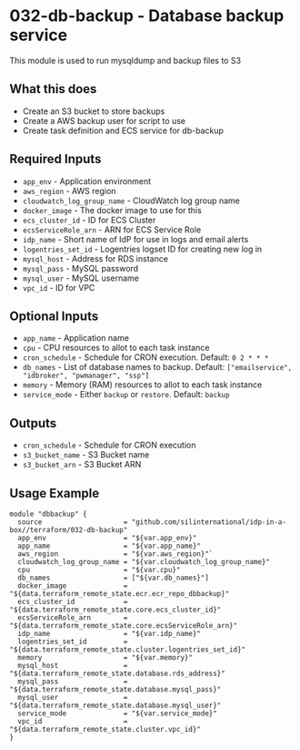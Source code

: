 # 032-db-backup - Database backup service
This module is used to run mysqldump and backup files to S3

## What this does

 - Create an S3 bucket to store backups
 - Create a AWS backup user for script to use
 - Create task definition and ECS service for db-backup

## Required Inputs

 - `app_env` - Application environment
 - `aws_region` - AWS region
 - `cloudwatch_log_group_name` - CloudWatch log group name
 - `docker_image` - The docker image to use for this
 - `ecs_cluster_id` - ID for ECS Cluster
 - `ecsServiceRole_arn` - ARN for ECS Service Role
 - `idp_name` - Short name of IdP for use in logs and email alerts
 - `logentries_set_id` - Logentries logset ID for creating new log in
 - `mysql_host` - Address for RDS instance
 - `mysql_pass` - MySQL password
 - `mysql_user` - MySQL username
 - `vpc_id` - ID for VPC

## Optional Inputs

 - `app_name` - Application name
 - `cpu` - CPU resources to allot to each task instance
 - `cron_schedule` - Schedule for CRON execution. Default: `0 2 * * *`
 - `db_names` - List of database names to backup. Default: `["emailservice", "idbroker", "pwmanager", "ssp"]`
 - `memory` - Memory (RAM) resources to allot to each task instance
 - `service_mode` - Either `backup` or `restore`. Default: `backup`

## Outputs

 - `cron_schedule` - Schedule for CRON execution
 - `s3_bucket_name` - S3 Bucket name
 - `s3_bucket_arn` - S3 Bucket ARN

## Usage Example

```hcl
module "dbbackup" {
  source                    = "github.com/silinternational/idp-in-a-box//terraform/032-db-backup"
  app_env                   = "${var.app_env}"
  app_name                  = "${var.app_name}"
  aws_region                = "${var.aws_region}"`
  cloudwatch_log_group_name = "${var.cloudwatch_log_group_name}"
  cpu                       = "${var.cpu}"
  db_names                  = ["${var.db_names}"]
  docker_image              = "${data.terraform_remote_state.ecr.ecr_repo_dbbackup}"
  ecs_cluster_id            = "${data.terraform_remote_state.core.ecs_cluster_id}"
  ecsServiceRole_arn        = "${data.terraform_remote_state.core.ecsServiceRole_arn}"
  idp_name                  = "${var.idp_name}"
  logentries_set_id         = "${data.terraform_remote_state.cluster.logentries_set_id}"
  memory                    = "${var.memory}"
  mysql_host                = "${data.terraform_remote_state.database.rds_address}"
  mysql_pass                = "${data.terraform_remote_state.database.mysql_pass}"
  mysql_user                = "${data.terraform_remote_state.database.mysql_user}"
  service_mode              = "${var.service_mode}"
  vpc_id                    = "${data.terraform_remote_state.cluster.vpc_id}"
}
```
